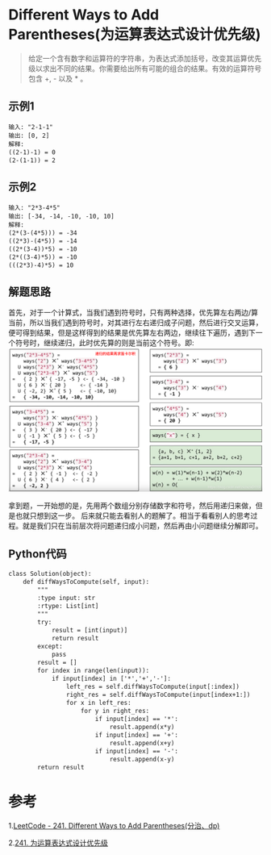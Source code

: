 # Different Ways to Add Parentheses(为运算表达式设计优先级)
> 给定一个含有数字和运算符的字符串，为表达式添加括号，改变其运算优先级以求出不同的结果。你需要给出所有可能的组合的结果。有效的运算符号包含 +, - 以及 * 。

## 示例1
```
输入: "2-1-1"
输出: [0, 2]
解释: 
((2-1)-1) = 0 
(2-(1-1)) = 2
```
## 示例2
```
输入: "2*3-4*5"
输出: [-34, -14, -10, -10, 10]
解释: 
(2*(3-(4*5))) = -34 
((2*3)-(4*5)) = -14 
((2*(3-4))*5) = -10 
(2*((3-4)*5)) = -10 
(((2*3)-4)*5) = 10
```
## 解题思路

首先，对于一个计算式，当我们遇到符号时，只有两种选择，优先算左右两边/算当前，所以当我们遇到符号时，对其进行左右递归成子问题，然后进行交叉运算，便可得到结果，但是这样得到的结果是优先算左右两边，继续往下遍历，遇到下一个符号时，继续递归，此时优先算的则是当前这个符号。即:
![](https://github.com/LDouble/sikill-tree/blob/master/imags/20181122093140676.png)


拿到题，一开始想的是，先用两个数组分别存储数字和符号，然后用递归来做，但是也就只想到这一步。 后来就只能去看别人的题解了。相当于看看别人的思考过程。就是我们只在当前层次将问题递归成小问题，然后再由小问题继续分解即可。

## Python代码
```
class Solution(object):
    def diffWaysToCompute(self, input):
        """
        :type input: str
        :rtype: List[int]
        """
        try:
            result = [int(input)]
            return result
        except:
            pass
        result = []
        for index in range(len(input)):
            if input[index] in ['*','+','-']:
                left_res = self.diffWaysToCompute(input[:index])
                right_res = self.diffWaysToCompute(input[index+1:])
                for x in left_res:
                    for y in right_res:
                        if input[index] == '*':
                            result.append(x*y)                        
                        if input[index] == '+':
                            result.append(x+y)
                        if input[index] == '-':
                            result.append(x-y)
        return result
```
# 参考

1.[LeetCode - 241. Different Ways to Add Parentheses(分治、dp)](https://blog.csdn.net/zxzxzx0119/article/details/83748086)

2.[241. 为运算表达式设计优先级](https://leetcode-cn.com/problems/different-ways-to-add-parentheses/)
